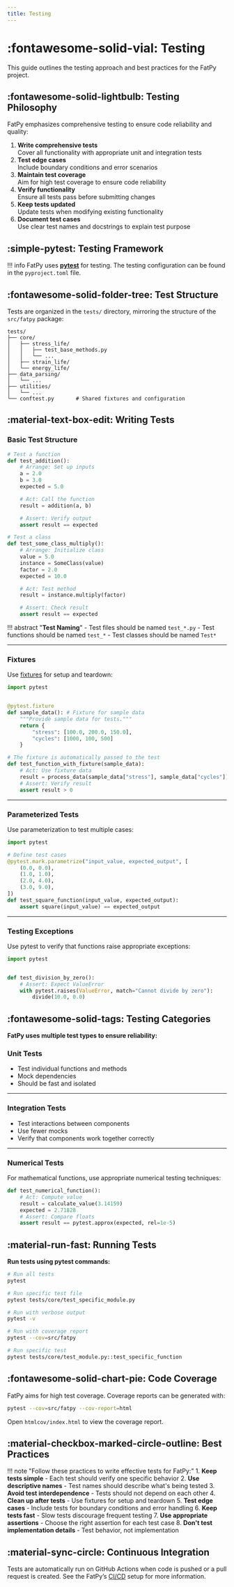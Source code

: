 ```yaml
---
title: Testing
---
```


# :fontawesome-solid-vial: Testing

This guide outlines the testing approach and best practices for the FatPy project.

## :fontawesome-solid-lightbulb: Testing Philosophy

FatPy emphasizes comprehensive testing to ensure code reliability and quality:

1. **Write comprehensive tests**  
    Cover all functionality with appropriate unit and integration tests
2. **Test edge cases**  
    Include boundary conditions and error scenarios
3. **Maintain test coverage**  
    Aim for high test coverage to ensure code reliability
4. **Verify functionality**  
    Ensure all tests pass before submitting changes
5. **Keep tests updated**  
    Update tests when modifying existing functionality
6. **Document test cases**  
    Use clear test names and docstrings to explain test purpose

## :simple-pytest: Testing Framework

!!! info
    FatPy uses **[pytest](https://docs.pytest.org/)** for testing. The testing configuration can be found in the `pyproject.toml` file.

## :fontawesome-solid-folder-tree: Test Structure

Tests are organized in the `tests/` directory, mirroring the structure of the `src/fatpy` package:

```text
tests/
├── core/
│   ├── stress_life/
│   │   ├── test_base_methods.py
│   │   └── ...
│   ├── strain_life/
│   └── energy_life/
├── data_parsing/
│   └── ...
├── utilities/
│   └── ...
└── conftest.py       # Shared fixtures and configuration
```

## :material-text-box-edit: Writing Tests

### Basic Test Structure

```python
# Test a function
def test_addition():
    # Arrange: Set up inputs
    a = 2.0
    b = 3.0
    expected = 5.0

    # Act: Call the function
    result = addition(a, b)

    # Assert: Verify output
    assert result == expected

# Test a class
def test_some_class_multiply():
    # Arrange: Initialize class
    value = 5.0
    instance = SomeClass(value)
    factor = 2.0
    expected = 10.0

    # Act: Test method
    result = instance.multiply(factor)

    # Assert: Check result
    assert result == expected
```

!!! abstract "**Test Naming**"
    - Test files should be named `test_*.py`
    - Test functions should be named `test_*`
    - Test classes should be named `Test*`

---

### Fixtures

Use [fixtures](https://docs.pytest.org/en/stable/reference/fixtures.html) for setup and teardown:

```python
import pytest


@pytest.fixture
def sample_data(): # Fixture for sample data
    """Provide sample data for tests."""
    return {
        "stress": [100.0, 200.0, 150.0],
        "cycles": [1000, 100, 500]
    }

# The fixture is automatically passed to the test
def test_function_with_fixture(sample_data):
    # Act: Use fixture data
    result = process_data(sample_data["stress"], sample_data["cycles"])
    # Assert: Verify result
    assert result > 0
```

---

### Parameterized Tests

Use parameterization to test multiple cases:

```python
import pytest

# Define test cases
@pytest.mark.parametrize("input_value, expected_output", [
    (0.0, 0.0),
    (1.0, 1.0),
    (2.0, 4.0),
    (3.0, 9.0),
])
def test_square_function(input_value, expected_output):
    assert square(input_value) == expected_output
```

---

### Testing Exceptions

Use pytest to verify that functions raise appropriate exceptions:

```python
import pytest


def test_division_by_zero():
    # Assert: Expect ValueError
    with pytest.raises(ValueError, match="Cannot divide by zero"):
        divide(10.0, 0.0)
```

## :fontawesome-solid-tags: Testing Categories

**FatPy uses multiple test types to ensure reliability:**

### Unit Tests

- Test individual functions and methods
- Mock dependencies
- Should be fast and isolated

---

### Integration Tests

- Test interactions between components
- Use fewer mocks
- Verify that components work together correctly

---

### Numerical Tests

For mathematical functions, use appropriate numerical testing techniques:

```python
def test_numerical_function():
    # Act: Compute value
    result = calculate_value(3.14159)
    expected = 2.71828
    # Assert: Compare floats
    assert result == pytest.approx(expected, rel=1e-5)
```

## :material-run-fast: Running Tests

**Run tests using pytest commands:**

```bash
# Run all tests
pytest

# Run specific test file
pytest tests/core/test_specific_module.py

# Run with verbose output
pytest -v

# Run with coverage report
pytest --cov=src/fatpy

# Run specific test
pytest tests/core/test_module.py::test_specific_function
```

## :fontawesome-solid-chart-pie: Code Coverage

FatPy aims for high test coverage. Coverage reports can be generated with:

```bash
pytest --cov=src/fatpy --cov-report=html
```

Open `htmlcov/index.html` to view the coverage report.

## :material-checkbox-marked-circle-outline: Best Practices

!!! note "Follow these practices to write effective tests for FatPy:"
    1. **Keep tests simple** - Each test should verify one specific behavior
    2. **Use descriptive names** - Test names should describe what's being tested
    3. **Avoid test interdependence** - Tests should not depend on each other
    4. **Clean up after tests** - Use fixtures for setup and teardown
    5. **Test edge cases** - Include tests for boundary conditions and error handling
    6. **Keep tests fast** - Slow tests discourage frequent testing
    7. **Use appropriate assertions** - Choose the right assertion for each test case
    8. **Don't test implementation details** - Test behavior, not implementation

## :material-sync-circle: Continuous Integration

Tests are automatically run on GitHub Actions when code is pushed or a pull request is created. See the FatPy’s [CI/CD](ci_cd.md) setup for more information.
